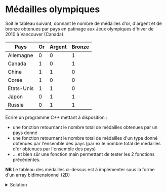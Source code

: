# Médailles olympiques

Soit le tableau suivant, donnant le nombre de médailles d'or, d'argent et de bronze obtenues par pays en patinage aux Jeux olympiques d'hiver de 2010 à Vancouver (Canada).

| Pays      | Or | Argent | Bronze |
|-----------|----|--------|--------|
| Allemagne |  0 |     0  |     1  |
| Canada    |  1 |     0  |     1  |
| Chine     |  1 |     1  |     0  |
| Corée     |  1 |     0  |     0  |
| Etats-Unis|  1 |     1  |     0  |
| Japon     |  0 |     1  |     1  |
| Russie    |  0 |     1  |     1  |

Ecrire un programme C++ mettant à disposition :

- une fonction retournant le nombre total de médailles obtenues par un pays donné
- une fonction retournant le nombre total de médailles d'un type donné obtenues par l'ensemble des pays (par ex le nombre total de médailles d'or obtenues par l'ensemble des pays)
- … et bien sûr une fonction main permettant de tester les 2 fonctions précédentes.

**NB** Le tableau des médailles ci-dessus est à implémenter sous la forme d'un array bidimensionnel (2D)   

<details>
<summary>Solution</summary>

~~~cpp
include <array>
#include <cstdlib>
#include <iomanip>
#include <iostream>
#include <string>
using namespace std;

using ushort = unsigned short;

enum class Pays {CANADA, CHINE, ALLEMAGNE, COREE, JAPON, RUSSIE, ETATS_UNIS};
const ushort NB_PAYS = 7;
const string PAYS[] = {"Canada", "Chine", "Allemagne", "Coree",
                       "Japon", "Russie", "Etats-Unis"};

enum class TypeMedaille {OR, ARGENT, BRONZE};
const ushort NB_TYPES_MEDAILLE = 3;
const string TYPE_MEDAILLE[] = {"Or", "Argent", "Bronze"};

using Medailles_Obtenues = array<ushort, NB_TYPES_MEDAILLE>;
using Medailles = array<Medailles_Obtenues, NB_PAYS>;

// nombre total de médailles obtenues par un pays donné
unsigned nbTotalMedailles(const Medailles& medailles,
                          const Pays& pays);

// nombre total de médailles d'un type donné obtenues par l'ensemble des pays
unsigned nbTotalMedailles(const Medailles& medailles,
                          const TypeMedaille& typeMedaille);

int main() {

   const Medailles MEDAILLES = { Medailles_Obtenues{1, 0, 1},
                                 Medailles_Obtenues{1, 1, 0},
                                 Medailles_Obtenues{0, 0, 1},
                                 Medailles_Obtenues{1, 0, 0},
                                 Medailles_Obtenues{0, 1, 1},
                                 Medailles_Obtenues{0, 1, 1},
                                 Medailles_Obtenues{1, 1, 0} };

   // Nombre total de médailles obtenues par chacun des pays
   // NB Le setw(10) ci-dessous est fixé "en dur".
   //    Aurait pu (dû) se calculer en déterminant le nom du pays le plus long.
   for (Pays p = Pays::CANADA; p <= Pays::ETATS_UNIS; p = (Pays) ((int) p + 1)) {
      unsigned nbMedailles = nbTotalMedailles(MEDAILLES, p);
      cout << setw(10) << left << PAYS[(int) p] << " : "
           << nbMedailles << " medaille" << (nbMedailles >= 2 ? "s" : "")
           << endl;
   }
   cout << endl;
   // Nombre total de médailles d'or, d'argent et de bronze obtenues
   // par l'ensemble des pays
   // NB Le setw(6) ci-dessous est fixé "en dur".
   //    Aurait pu (dû) se calculer en déterminant le nom du type de médaille
   //    le plus long.
   for (TypeMedaille tm = TypeMedaille::OR; tm <= TypeMedaille::BRONZE;
        tm = (TypeMedaille) ((int) tm + 1)) {
      unsigned nbMedailles = nbTotalMedailles(MEDAILLES, tm);
      cout << setw(6) << left << TYPE_MEDAILLE[(int) tm] << " : "
           << nbMedailles << " medaille" << (nbMedailles >= 2 ? "s" : "")
           << endl;
   }

   return EXIT_SUCCESS;
}

unsigned nbTotalMedailles(const Medailles& medailles,
                          const Pays& pays) {
   unsigned nbTotalMedailles = 0;
   for (ushort j = 0; j < NB_TYPES_MEDAILLE; ++j) {
      nbTotalMedailles += medailles[(ushort) pays][j];
   }
   return nbTotalMedailles;
}

unsigned nbTotalMedailles(const Medailles& medailles,
                          const TypeMedaille& typeMedaille) {
   unsigned nbTotalMedailles = 0;
   for (ushort i = 0; i < NB_PAYS; ++i) {
      nbTotalMedailles += medailles[i][(ushort) typeMedaille];
   }
   return nbTotalMedailles;
}
~~~
</details>

